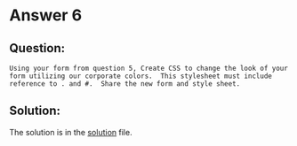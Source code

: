 # Answer 6

## Question:

```
Using your form from question 5, Create CSS to change the look of your form utilizing our corporate colors.  This stylesheet must include reference to . and #.  Share the new form and style sheet.
```

## Solution:

The solution is in the [solution](./solution.html) file.